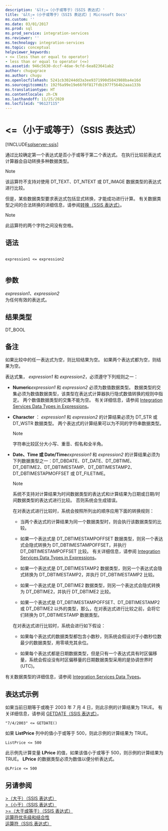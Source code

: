```yaml
---
description: '&lt;=（小于或等于）（SSIS 表达式）'
title: '&lt;=（小于或等于）（SSIS 表达式）| Microsoft Docs'
ms.custom: ''
ms.date: 03/01/2017
ms.prod: sql
ms.prod_service: integration-services
ms.reviewer: ''
ms.technology: integration-services
ms.topic: conceptual
helpviewer_keywords:
- <= (less than or equal to operator)
- less than or equal to operator (<=)
ms.assetid: 946c5630-dccf-4dae-9cfd-6ea823641ab2
author: chugugrace
ms.author: chugu
ms.openlocfilehash: 5241cb30244dd3a3ee9371990d5843988ba4e16d
ms.sourcegitcommit: 192f6a99e19e66f0f817fdb1977f564b2aaa133b
ms.translationtype: HT
ms.contentlocale: zh-CN
ms.lasthandoff: 11/25/2020
ms.locfileid: "96127115"
---
```

# <a name="lt-less-than-or-equal-to-ssis-expression"></a>&lt;=（小于或等于）（SSIS 表达式）

[!INCLUDE[sqlserver-ssis](../../includes/applies-to-version/sqlserver-ssis.md)]


  通过比较确定第一个表达式是否小于或等于第二个表达式。 在执行比较前表达式计算器会自动转换多种数据类型。  
  
> [!NOTE]  
>  该运算符不支持对使用 DT_TEXT、DT_NTEXT 或 DT_IMAGE 数据类型的表达式进行比较。  
  
 但是，某些数据类型要求表达式包括显式转换，才能成功进行计算。 有关数据类型之间的合法转换的详细信息，请参阅[转换（SSIS 表达式）](../../integration-services/expressions/cast-ssis-expression.md)。  
  
> [!NOTE]  
>  此运算符的两个字符之间没有空格。  
  
## <a name="syntax"></a>语法  
  
```  
  
expression1 <= expression2  
  
```  
  
## <a name="arguments"></a>参数  
 *expression1、expression2*  
 为任何有效的表达式。  
  
## <a name="result-types"></a>结果类型  
 DT_BOOL  
  
## <a name="remarks"></a>备注  
 如果比较中的任一表达式为空，则比较结果为空。 如果两个表达式都为空，则结果为空。  
  
 表达式集， *expression1* 和 *expression2*，必须遵守下列规则之一：  
  
-   **Numeric***expression1* 和 *expression2* 必须为数值数据类型。 数据类型的交集必须为数值数据类型，该类型在表达式计算器执行隐式数值转换的规则中指定。 两个数值数据类型的交集不能为空。 有关详细信息，请参阅 [Integration Services Data Types in Expressions](../../integration-services/expressions/integration-services-data-types-in-expressions.md)。  
  
-   **Character** ： *expression1* 和 *expression2* 的计算结果必须为 DT_STR 或 DT_WSTR 数据类型。 两个表达式的计算结果可以为不同的字符串数据类型。  
  
    > [!NOTE]  
    >  字符串比较区分大小写、重音、假名和全半角。  
  
-   **Date、Time 或 Date/Time***expression1* 和 *expression2* 的计算结果必须为下列数据类型之一：DT_DBDATE、DT_DATE、DT_DBTIME、DT_DBTIME2、DT_DBTIMESTAMP、DT_DBTIMESTAMP2、DT_DBTIMESTAPMOFFSET 或 DT_FILETIME。  
  
    > [!NOTE]  
    >  系统不支持对计算结果为时间数据类型的表达式和计算结果为日期或日期/时间数据类型的表达式进行比较。 否则系统会生成错误。  
  
     在对表达式进行比较时，系统会按照所列出的顺序应用下面的转换规则：  
  
    -   当两个表达式的计算结果为同一个数据类型时，则会执行该数据类型的比较。  
  
    -   如果一个表达式是 DT_DBTIMESTAMPOFFSET 数据类型，则另一个表达式会隐式转换为 DT_DBTIMESTAMPOFFSET，并执行 DT_DBTIMESTAMPOFFSET 比较。 有关详细信息，请参阅 [Integration Services Data Types in Expressions](../../integration-services/expressions/integration-services-data-types-in-expressions.md)。  
  
    -   如果一个表达式是 DT_DBTIMESTAMP2 数据类型，则另一个表达式会隐式转换为 DT_DBTIMESTAMP2，并执行 DT_DBTIMESTAMP2 比较。  
  
    -   如果一个表达式是 DT_DBTIME2 数据类型，则另一个表达式会隐式转换为 DT_DBTIME2，并执行 DT_DBTIME2 比较。  
  
    -   如果一个表达式是 DT_DBTIMESTAMPOFFSET、DT_DBTIMESTAMP2 或 DT_DBTIME2 以外的类型，那么，在对表达式进行比较之前，会将它们转换为 DT_DBTIMESTAMP 数据类型。  
  
     在对表达式进行比较时，系统会进行如下假设：  
  
    -   如果每个表达式的数据类型都包含小数秒，则系统会假设对于小数秒位数最少的数据类型，用零填充其余位。  
  
    -   如果每个表达式都是日期数据类型，但是只有一个表达式具有时区偏移量，系统会假设没有时区偏移量的日期数据类型采用的是协调世界时 (UTC)。  
  
 有关数据类型的详细信息，请参阅 [Integration Services Data Types](../../integration-services/data-flow/integration-services-data-types.md)。  
  
## <a name="expression-examples"></a>表达式示例  
 如果当前日期等于或晚于 2003 年 7 月 4 日，则此示例的计算结果为 TRUE。 有关详细信息，请参阅 [GETDATE（SSIS 表达式）](../../integration-services/expressions/getdate-ssis-expression.md)。  
  
```  
"7/4/2003" <= GETDATE()  
```  
  
 如果 **ListPrice** 列中的值小于或等于 500，则此示例的计算结果为 TRUE。  
  
```  
ListPrice <= 500  
```  
  
 此示例先计算变量 **LPrice** 的值，如果该值小于或等于 500，则示例的计算结果为 TRUE。 **LPrice** 的数据类型必须为数值以便分析表达式。  
  
```  
@LPrice <= 500  
```  
  
## <a name="see-also"></a>另请参阅  
 [>（大于）（SSIS 表达式）](../../integration-services/expressions/greater-than-ssis-expression.md)   
 [>（小于）（SSIS 表达式）](../../integration-services/expressions/less-than-ssis-expression.md)   
 [>=（大于或等于）（SSIS 表达式）](../../integration-services/expressions/greater-than-or-equal-to-ssis-expression.md)   
 [运算符优先级和结合性](../../integration-services/expressions/operator-precedence-and-associativity.md)   
 [运算符（SSIS 表达式）](../../integration-services/expressions/operators-ssis-expression.md)  
  
  
